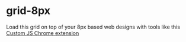 # grid-8px

Load this grid on top of your 8px based web designs with tools like this  [Custom JS Chrome extension](https://chrome.google.com/webstore/detail/custom-javascript-for-web/poakhlngfciodnhlhhgnaaelnpjljija/related)
